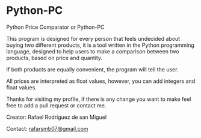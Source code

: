 # Python-PC
Python Price Comparator or Python-PC


This program is designed for every person that feels undecided about buying two different products, it is a tool written in the Python programming language, designed to help users to make a comparison between two products, based on price and quantity. 

If both products are equally convenient, the program will tell the user.

All prices are interpreted as float values, however, you can add integers and float values.


Thanks for visiting my profile, if there is any change you want to make feel free to add a pull request or contact me.

Creator: Rafael Rodriguez de san Miguel

Contact: rafarsmb07@gmail.com
